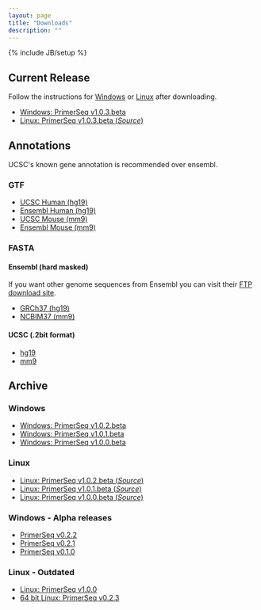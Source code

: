 ```yaml
---
layout: page
title: "Downloads"
description: ""
---
```

{% include JB/setup %}

## Current Release

Follow the instructions for [Windows](windows.html) or [Linux](linux.html) after downloading.

* [Windows: PrimerSeq v1.0.3.beta](http://sourceforge.net/projects/primerseq/files/PrimerSeq/PrimerSeq.1.0.3.beta.win32.exe/download)
* [Linux: PrimerSeq v1.0.3.beta (*Source*)](https://github.com/ctokheim/PrimerSeq/archive/v1.0.3.beta.tar.gz)

## Annotations

UCSC's known gene annotation is recommended over ensembl.

### GTF

* [UCSC Human (hg19)](http://sourceforge.net/projects/primerseq/files/GTF/Homo_sapiens.knownGene.hg19.sorted.withGenes.gtf.gz/download)
* [Ensembl Human (hg19)](http://sourceforge.net/projects/primerseq/files/GTF/Homo_sapiens.GRCh37.69.sorted.gtf.gz/download)
* [UCSC Mouse (mm9)](http://sourceforge.net/projects/primerseq/files/GTF/Mus_musculus.knownGene.mm9.sorted.withGenes.gtf.gz/download)
* [Ensembl Mouse (mm9)](http://sourceforge.net/projects/primerseq/files/GTF/Mus_musculus.GRCm38.69.sorted.gtf.gz/download)

### FASTA

#### Ensembl (hard masked)

If you want other genome sequences from Ensembl you can visit their [FTP download site](www.ensembl./info/data/ftp).

* [GRCh37 (hg19)](ftp://ftp.ensembl.org/pub/release-69/fasta/homo_sapiens/dna/Homo_sapiens.GRCh37.69.dna_rm.primary_assembly.fa.gz)
* [NCBIM37 (mm9)](ftp://ftp.ensembl.org/pub/release-67/fasta/mus_musculus/dna/Mus_musculus.NCBIM37.67.dna_rm.toplevel.fa.gz)

#### UCSC (.2bit format)

* [hg19](http://hgdownload.cse.ucsc.edu/goldenPath/hg19/bigZips/hg19.2bit)
* [mm9](http://hgdownload.cse.ucsc.edu/goldenPath/mm9/bigZips/mm9.2bit)

## Archive

### Windows

* [Windows: PrimerSeq v1.0.2.beta](http://sourceforge.net/projects/primerseq/files/PrimerSeq/PrimerSeq.1.0.2.beta.win32.exe/download)
* [Windows: PrimerSeq v1.0.1.beta](http://sourceforge.net/projects/primerseq/files/PrimerSeq/PrimerSeq.1.0.1.beta.win32.exe/download)
* [Windows: PrimerSeq v1.0.0.beta](http://sourceforge.net/projects/primerseq/files/PrimerSeq/PrimerSeq.1.0.0.beta.win32.exe/download)

### Linux

* [Linux: PrimerSeq v1.0.2.beta (*Source*)](https://github.com/ctokheim/PrimerSeq/archive/v1.0.2.beta.tar.gz)
* [Linux: PrimerSeq v1.0.1.beta (*Source*)](https://github.com/ctokheim/PrimerSeq/archive/v1.0.1.beta.tar.gz)
* [Linux: PrimerSeq v1.0.0.beta (*Source*)](https://github.com/ctokheim/PrimerSeq/archive/v1.0.0.beta.tar.gz)

### Windows - Alpha releases

* [PrimerSeq v0.2.2](http://sourceforge.net/projects/primerseq/files/PrimerSeq/PrimerSeq.win32.0.2.2.exe/download)
* [PrimerSeq v0.2.1](http://sourceforge.net/projects/primerseq/files/PrimerSeq/PrimerSeq.win32.0.2.1.exe/download)
* [PrimerSeq v0.1.0](http://sourceforge.net/projects/primerseq/files/PrimerSeq/PrimerSeq.win32.0.1.0.exe/download)

### Linux - Outdated

* [Linux: PrimerSeq v1.0.0](http://sourceforge.net/projects/primerseq/files/PrimerSeq/PrimerSeq.1.0.0.linux.i386.tgz/download)
* [64 bit Linux: PrimerSeq v0.2.3](http://sourceforge.net/projects/primerseq/files/PrimerSeq/PrimerSeq.debian.x64.0.2.3.tgz/download)

